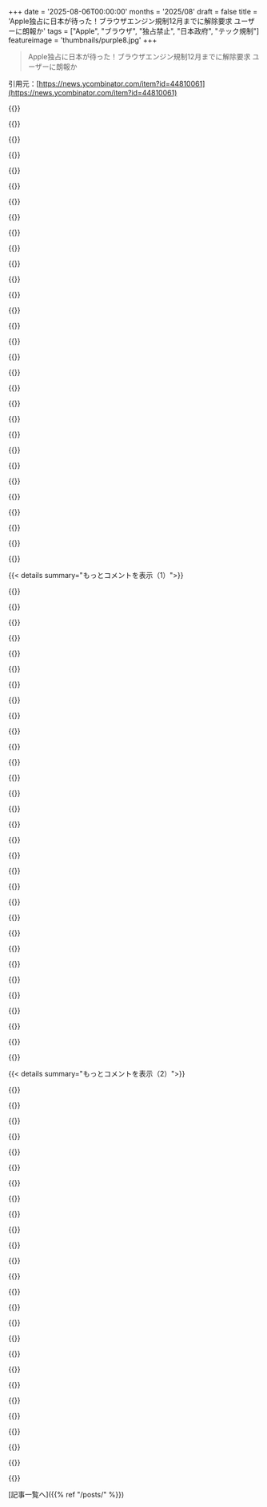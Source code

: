 +++
date = '2025-08-06T00:00:00'
months = '2025/08'
draft = false
title = 'Apple独占に日本が待った！ブラウザエンジン規制12月までに解除要求 ユーザーに朗報か'
tags = ["Apple", "ブラウザ", "独占禁止", "日本政府", "テック規制"]
featureimage = 'thumbnails/purple8.jpg'
+++

> Apple独占に日本が待った！ブラウザエンジン規制12月までに解除要求 ユーザーに朗報か

引用元：[https://news.ycombinator.com/item?id=44810061](https://news.ycombinator.com/item?id=44810061)




{{<matomeQuote body="みんなChromeのことばっか言ってるけど、俺はAndroidでChrome無効にしてFirefox使ってるぜ。モバイルのFirefoxはフル機能のuBlock Originが使えるから、デスクトップ並みのウェブアクセスができるんだ。広告だけじゃなく、いらないサイトの要素もRegExルールでブロックできるし。Chromeじゃデスクトップでももうできないことだよ。<br>Androidをメインデバイスにしようかとマジで考えてるんだ。iMessageだけがネックでさ。仕事中にMacからチャットに返信できるのは、スマホを手に取らなくていいから最高なんだよ。それ以外は全部Androidの方がいいぜ。iOSのキーボードとかSiriはマジ勘弁だね。" userName="duffyjp" createdAt="2025/08/06 16:16:36" color="#ff5c5c">}}




{{<matomeQuote body="Firefox with uBlock Originがあったから、俺Androidに留まってたんだよ。Appleがそれ許してくれてたら、何年も前にiPhone買ってたね。iMessageの代替ならmessages.google.com試したことある？Googleのメッセージアプリ（Samsungのやつとかじゃなくて）を使う必要があるけど、話してたみたいに使えるしRCSもサポートしてるよ。" userName="two-sandwich" createdAt="2025/08/06 16:27:12" color="#785bff">}}




{{<matomeQuote body="AndroidでReminders、Calendar、Photosアプリがもっと良くなるまで起こさないでくれよ…SafariではAdGuardで広告ブロックしてるけど、問題ないね。GrapheneOSのPixel 7aも持ってるけど、Googleにはなるべく近づけたくないんだ。" userName="crinkly" createdAt="2025/08/06 16:52:39" color="">}}




{{<matomeQuote body="Mobile FirefoxにはConsent-o-maticっていう拡張機能がマジでおすすめだよ。ほとんどのクッキーバナーを自動でクリックしてくれるから、スマホで手動でやるよりずっと楽なんだ。" userName="extraduder_ire" createdAt="2025/08/06 18:48:20" color="#45d325">}}




{{<matomeQuote body="巨大テック企業に近づきたくない気持ちは分かるけど、GrapheneOSでGoogleにどんな懸念があるのか聞いてもいい？<br>俺もiPhoneとGrapheneOSのスマホを持ってるけど、言ってたアプリの代替でかなり満足してるものがあるよ。カレンダーにはEtar、DAVx5でCalDAVとCardDAVを同期してる。ToDoアプリはTasks.orgとかもあるし、Nine - Email & Calendarもおすすめだ。写真にはFossify GalleryやAves Libreを使ってるぜ。" userName="zevon" createdAt="2025/08/06 18:29:05" color="#ff5c5c">}}




{{<matomeQuote body="iMessageの代替なら、Google Messagesにウェブ版があるよ。俺の最近の経験じゃないけど、すごく調子良かったぜ。iOS 26のキーボード（パブリックベータ）は、Appleが今までで一番ひどい改悪だね。改悪で有名な会社だけど、これは転換点になるかも。<br>https://messages.google.com/web/" userName="827a" createdAt="2025/08/06 16:29:22" color="#785bff">}}




{{<matomeQuote body="ほとんど試したけど、Appleの基本的な機能には全然及ばないね。GrapheneOSには問題ないけど、普通のAndroidにはね。" userName="crinkly" createdAt="2025/08/08 09:25:03" color="">}}




{{<matomeQuote body="uBlock Originにはクッキーのポップアップをブロックするフィルターリストがあるのに、なんでそれを使わないの？" userName="createaccount99" createdAt="2025/08/07 13:07:14" color="">}}




{{<matomeQuote body="iOS 26のキーボードって何が変わったの？" userName="zuhsetaqi" createdAt="2025/08/06 16:34:36" color="">}}




{{<matomeQuote body="iOS版のuBlock Originが昨日リリースされたらしいよ！詳しい情報は https://news.ycombinator.com/item?id=44795825 を見てみて。もし他の地域にいるなら、「ublock origin lite」ってダブルクォーテーションつけて検索してみてね。" userName="frevib" createdAt="2025/08/06 17:40:14" color="#ff5733">}}




{{<matomeQuote body="へー、面白いね。Appleのクラウドサービスは使ってる？もしそうなら、納得するよ。俺はAppleデバイスでもそれらを使わないから、両プラットフォームとも似たような煩わしさがあるんだ。iPhoneの方が少し優れてるってのは、大抵のものが最初から揃ってるからかな。それ以外は、PixelでiPhoneと比べて「基本的なこと」で物足りないとは全然思わないよ。両方毎日使ってるけどね、Pixelは個人用でiPhoneは仕事用。昔はもっとひどかったと思うよ。最後に本当にイラついたのはAirDropがないことだったけど、LocalSendとかKDE Connectみたいな代替があるから、それも解決済みだね。" userName="zevon" createdAt="2025/08/08 10:12:39" color="">}}




{{<matomeQuote body="Easylistを有効にしてるんだけど、もっと信頼できるブロックリストってあるかな？ニッチなサイトとかだと、通知とインタラクションしないとサイトを使えなくするカスタム対策（スクリーンオーバーレイとか、CSSルールでスクロールを禁止するとか）で、全部はブロックできないんだよね。" userName="extraduder_ire" createdAt="2025/08/08 04:44:23" color="">}}




{{<matomeQuote body="KagiがSafariベースのブラウザを作ったんだけど、iOSでFirefoxとChromeの拡張機能が使えるんだ。俺はフル版のuBOとI still don’t care about cookiesを使ってて、もう気にならないよ。" userName="bkmq" createdAt="2025/08/06 17:35:20" color="#45d325">}}




{{<matomeQuote body="Androidでデスクトップ版iMessageみたいな体験を得るために https://messages.google.com を使ってるんだけど、君のユースケースに合うかな？iMessageを使ってないから、キラー機能とか見逃してるだけかもしれないけどね。" userName="Rusky" createdAt="2025/08/06 16:28:51" color="">}}




{{<matomeQuote body="Google Messagesには俺も賛成だよ。SMSメッセージが携帯とデスクトップに同時に届くから、どちらからでも簡単に返信できる。Apple製品を使ってないから、SMSメッセージがiMessageに届くかは分からないな。" userName="leptons" createdAt="2025/08/06 17:15:37" color="">}}




{{<matomeQuote body="「モバイル版Firefoxとフル機能のuBlock Origin」の話だけど、uBOはPPAを無効にしてないのかな？<br>– 2024年6月。Mozillaが広告測定会社Anonymを買収。<br>– 2024年7月。MozillaがPrivacy-Preserving Attribution (PPA)機能をデフォルトで有効化。Meta (Facebook)と協力して開発。<br>– 2025年2月。MozillaがプライバシーFAQと利用規約を更新。「あなたのデータを販売しない」が「＞ほとんどの人が考える方法では」になる。" userName="nuker" createdAt="2025/08/07 04:17:47" color="#ff5733">}}




{{<matomeQuote body="「仕事中にMacからチャットに返信できるのって最高に便利だよね」って話だけど、Signalなら何年も前からこれやってるよ。" userName="ThePowerOfFuet" createdAt="2025/08/07 09:55:53" color="">}}




{{<matomeQuote body="何年も人のオートコレクトの失敗を見て笑ってたけど、Androidから乗り換えてからはiOSのキーボードが言葉にできないくらいひどい。毎日「iPhone売ってPixelに戻そうかな、Googleの変なところは気になるけど」って思う瞬間があるよ。" userName="not_your_mentat" createdAt="2025/08/08 15:00:11" color="">}}




{{<matomeQuote body="スペルチェックとスワイプ入力のアルゴリズムがかなり変わったみたいだね。特に「歩きながら素早くメッセージを送る」ような状況でのパフォーマンスが著しく劣化したよ。GAまでには改善されるといいんだけど。" userName="827a" createdAt="2025/08/06 18:13:08" color="">}}




{{<matomeQuote body="俺もそれやってるよ！PWAとしてインストールすれば、デスクトップで快適に使えるんだ。" userName="calebh" createdAt="2025/08/06 18:49:43" color="">}}




{{<matomeQuote body="これ、多分スマホを経由してるんだと思う。だって、スマホの電源が切れてたらウェブで使えないもんね。" userName="2OEH8eoCRo0" createdAt="2025/08/06 17:28:20" color="">}}




{{<matomeQuote body="もしiMessageじゃなくてSMSでいいなら、AndroidのKDE Connectはデスクトップからのメッセージ送信にめちゃくちゃ使えるよ。デスクトップアプリはLinux、Windows、MacOSで使えるんだ。機能はプラットフォームで違うけど、SMSは全部で動くよ。https://kdeconnect.kde.org/" userName="zevon" createdAt="2025/08/06 18:06:51" color="#ff5733">}}




{{<matomeQuote body="俺はiOSでBraveを使ってるんだけど、内蔵の広告ブロッカーがFirefoxとuBlockの代わりとして十分機能してると思うよ。" userName="exoji2e" createdAt="2025/08/06 18:08:19" color="">}}




{{<matomeQuote body="スマホも変えるなら、messages.google.comで全部解決するよ。" userName="scantron4" createdAt="2025/08/07 14:56:07" color="">}}




{{<matomeQuote body="「iMessageに縛られてる」って言うけど、俺はAppleに縛られてないよ。Googleがプライバシーや安全性を無視してAndroidをひどくしてるから、みんなAppleを選んでるだけ。Googleが個人データを広告に使うのは許せないけど、Appleももうすぐ同じことするだろうね。iMessageを捨てるなんて大したことない。この前WhatsAppを捨てた時も平気だったし。SignalがiMessageやWhatsAppからのインポート機能を出せばいいのにね。" userName="crossroadsguy" createdAt="2025/08/07 00:37:08" color="#ff5733">}}




{{<matomeQuote body="俺はデフォルトで「迷惑」ってされてる3つを有効にしてて、uBlock、EasyList、AdGuardを使ってるんだ。クッキーのポップアップはほとんど見ないね。でもYouTubeのクッキーポップアップだけはまだ出るけど、多分何か理由があるんだろうね。だから、君の言う通りだけど、俺にはこれで十分だよ。" userName="createaccount99" createdAt="2025/08/10 09:03:35" color="#38d3d3">}}




{{<matomeQuote body="やっぱり完全版のuBlock Originにはかなわないね。" userName="xedrac" createdAt="2025/08/06 21:39:01" color="">}}




{{<matomeQuote body="Linuxデスクトップと履歴やボーナスを共有できないの？AppleはクローズドソースのiOS/macOSだけ？だったら遠慮するね。それに、ほとんどのFirefoxアドオンとも互換性があるとは思えないな。アドオンはiOSがエミュレートできないFirefoxの詳細に依存することもあるからね。" userName="TheDong" createdAt="2025/08/07 01:17:07" color="">}}




{{<matomeQuote body="俺はAppleのクラウドサービスを使ってるよ。ADPもオンにしてるし。何の問題もなく動くね。（もちろん、全部オフラインバックアップもしてるけどね。）" userName="crinkly" createdAt="2025/08/08 16:24:57" color="">}}




{{<matomeQuote body="日本はAppleがEUでやってる悪質な抜け駆け対応から学んだみたいだね。Appleが日本でも同じ手を使おうとしたら、本当に痛い、かなりの罰金を食らってほしいよ。『もし』じゃなくて『いつか』そうなるって言い切るね。" userName="ygritte" createdAt="2025/08/06 12:13:12" color="#ff33a1">}}




{{< details summary="もっとコメントを表示（1）">}}

{{<matomeQuote body="販売と輸入禁止を想像してみてよ。Appleが折れるまでApple Storeはどれくらいの期間閉まるんだろうね…。" userName="namibj" createdAt="2025/08/06 15:55:43" color="">}}




{{<matomeQuote body="日本人はiPhoneが買えなくなったら暴動を起こすんじゃないの？人生でiPhoneより好きなものなんてほとんどないって人も多いだろうしね。" userName="onlyrealcuzzo" createdAt="2025/08/06 16:05:15" color="">}}




{{<matomeQuote body="へへへ、Appleが『罰としてEUからAIを引っこ抜く』ってやろうとした時みたいに？暴動なんて起きた？ :)" userName="izacus" createdAt="2025/08/06 17:29:06" color="">}}




{{<matomeQuote body="デバイスの言語を英語に変えるだけでいいんだよ。彼らは本当に試してないだけ。" userName="peterspath" createdAt="2025/08/06 18:29:14" color="">}}




{{<matomeQuote body="もしApple Intelligenceの話をしてるなら、それは地域ロックされてて、バイパスするのがはるかに難しいんだよ。デバイスの言語は全く関係ないからね。" userName="jq-r" createdAt="2025/08/06 19:14:43" color="#ff5733">}}




{{<matomeQuote body="Apple Intelligenceはどこでブロックされてるの？俺が知る限り、今ドイツにいるけど使えるみたいだよ。" userName="illiac786" createdAt="2025/08/07 05:17:04" color="">}}




{{<matomeQuote body="君はアメリカの物質主義を他の文化に当てはめすぎだと思うよ。iPhoneにしかない機能なんて特になくて、他の製品でも代わりになるんだ。ブランドへの忠誠心を満たすために一人でボイコットするなんて感じるのはアメリカ人だけだよ。" userName="bigyabai" createdAt="2025/08/06 16:33:45" color="#ff33a1">}}




{{<matomeQuote body="日本人スマホユーザーの68.75%がiPhone持ってるらしいぜ。これマジ！ソースはここね：https://magmatranslation.com/stats/en/mobile-usage-trends-in..." userName="Alupis" createdAt="2025/08/06 17:04:00" color="#785bff">}}




{{<matomeQuote body="俺の言ったことは変わらない。Appleは昔Chinaでトップだったけど、今はトップ5にも入ってない。状況は変わるんだ。ChinaがAirDropなしで困ってるとも思えないし、Japanも同じだろうね。Americanのテック企業が無敵だと思ってるのはAmericansだけだよ。海外の知り合いはcomputerのブランドロイヤルティとか全然気にしないから。" userName="bigyabai" createdAt="2025/08/06 17:07:49" color="#ff33a1">}}




{{<matomeQuote body="みんな、普遍的に一番良い製品を欲しがるもんだよ。今、世界の多くの人にとってそれがiPhoneだと認識されてる。iPhoneがJapanで政府とのポリシー争いで禁止されるなんて、最悪の事態になるだろうね。人々は”Apple”かどうかは気にしなくても、”Best”の製品が、住民が関心ない理由で禁止されることを気にするんだ。" userName="Alupis" createdAt="2025/08/06 17:36:59" color="#ff5733">}}




{{<matomeQuote body="”people, universally, want the best product available”<br>Maybe俺はpersonじゃないけど、ほとんどいつも安い、いや、一番安い選択肢を選ぶよ。最高のものを手に入れるために、そこまで気にしたことなんて滅多にないからね…" userName="bb86754" createdAt="2025/08/06 19:16:31" color="">}}




{{<matomeQuote body="Nubiaを見てみろよ、安くて性能も良いphoneなんていくらでもあるんだぜ。" userName="6510" createdAt="2025/08/07 04:25:42" color="">}}




{{<matomeQuote body="JapanでiPhoneのシェアが高いのは、勝者総取り市場だからだよ。みんな、デフォルトで多数派になりたがるもんだし、主要プラットフォームをひっくり返すには、ただ良いだけじゃ全然足りない。そういえば、Samsungがdocomoにこんなに縛られてる理由、いまだに分かんないんだよな。単なるmarketingだけじゃないはずだろ。" userName="makeitdouble" createdAt="2025/08/06 18:46:03" color="">}}




{{<matomeQuote body="住民が気にしてないって、誰が言ったんだ？少なくともEuropeでは、DMAみたいな取り組みにはそれが何を意味するか知ってても、幅広い支持があったぜ。お前、憶測で話してるだけだろ。" userName="j_maffe" createdAt="2025/08/06 17:54:26" color="">}}




{{<matomeQuote body="Japanのpopulationが、政府が他のweb browserをdevicesで動かせるようにするためにiPhone禁止を受け入れるとでも思ってんのか？<br>ごく一部の”techies”以外で、他のmobile browsersの存在を知ってるiPhoneユーザーがどれだけいると思う？<br>お前のparentsとかgrandparentsとかを考えてみろよ。このareaにvastlyな知識を持ってるお前じゃなくてさ。どれだけの”normals”が本当にcareするか…俺はほぼzeroに賭けるね。" userName="Alupis" createdAt="2025/08/06 18:05:03" color="#ff33a1">}}




{{<matomeQuote body="Appleがiphonesの販売を止めたって、iphonesがなくなるわけじゃないし、多くの人は次のoneなんて気にしないよ。impactなんてnegligibleだ。every other countryはcomplianceをdemandできるってnoticeするだろうね。" userName="owebmaster" createdAt="2025/08/06 19:02:52" color="">}}




{{<matomeQuote body="なんでJapanのpopulationがiphonesのbanningをOKしないんだ？JapanにはcodifiedなApple-specific lock-inなんてないし、citizensはcriminally illegalなiPhoneなんてdemandしないよ。legislation perspectiveから見てもeffortlessだし、Japanese peopleよりAppleにharmを与える far moreだ。JapanはFIVE-EYESの一部じゃないし、governmentもAppleにsurveillance purposesでrelyしてない。real potential for political blowbackなんてないよ。Japanese citizensはただdifferent phonesを買うだけさ。Chinaがすでにやってる（without any pushback）のと何ら変わらない。もしAmericaがAppleにmarket accessをdemandするなら、Japanはsecurity pretensesの元でiPhoneをembargoできるんだ。" userName="bigyabai" createdAt="2025/08/06 20:03:14" color="#ff5c5c">}}




{{<matomeQuote body="みんなが最高の製品を欲しがるって言うけど、それってAppleのマーケティングに影響されすぎじゃない？Apple製品は全然最高じゃないけど、広告は最高だよね！" userName="rpdillon" createdAt="2025/08/07 03:37:28" color="">}}




{{<matomeQuote body="iPhoneごときで暴動なんて起きるわけないでしょ、マジ笑える。" userName="bad_haircut72" createdAt="2025/08/06 16:12:40" color="">}}




{{<matomeQuote body="僕は自分で選択を間違えたりしないよう、Appleの「walled garden」が好きだな。間違って位置情報を漏らして追跡されたり、裸の写真が流出したりしないようにAppleがしてくれてるの、ありがたいよね。Redditで反Apple記事が3万アップボートなのに、トップコメントが親Appleで少ないのは、外部のマーケティングチームが評判操作してるみたいで怪しいと思ってたんだ。" userName="resource_waste" createdAt="2025/08/06 16:17:15" color="#ff33a1">}}




{{<matomeQuote body="君はエンドユーザーみたいに考えてるけど、人々にテクニカルサポートを提供する人の視点じゃないね。俺が自分の人生を楽にするためにした最高のことの一つは、母親にChromebookを買ってあげたことだよ。" userName="skybrian" createdAt="2025/08/06 16:23:24" color="">}}




{{<matomeQuote body="Chromebookはリスクを受け入れるならroot化できるんだぜ。これは公式にサポートされてるんだ。" userName="NotPractical" createdAt="2025/08/06 16:51:37" color="#ff5c5c">}}




{{<matomeQuote body="うん、いい機能だけど、俺はたぶんやらないかな。「もう一つのPCはRaspberry Pi Picoだよ」ってステッカー貼るかもね。持ってるデバイス全部をroot化する必要はないし。銀行取引やウェブブラウジングには一台使って、ハッキング用には全く別のデバイスを持てばいいんだよ。" userName="skybrian" createdAt="2025/08/07 01:28:07" color="">}}




{{<matomeQuote body="犯罪者みたいに見られたくないなら、スマホを2台も持ち歩かない方がいいんじゃない？" userName="NotPractical" createdAt="2025/08/07 14:14:16" color="">}}




{{<matomeQuote body="この世界的な法改正でiOSアプリのエコシステムがもっとオープンになったら歓迎だね。BrowserEngineKitはXPCとiOSの拡張システムを薄くラップしたものだし。XPCがオープンAPIになって、Appleの許可なしに分離されたサブプロセスでJITが許可されれば、開発がすごく楽になるのに。<br>例えば、メッセージアプリは信頼できない入力の前処理に別のサブプロセスを持てるようになる（iMessageは既にそうだけど、サードパーティ製はシングルプロセスでできない）。アプリは不安定なコンポーネントを分離してユーザー体験やクラッシュリカバリを向上できる。エミュレーターは高速なエミュレーションの恩恵を受けるし、WASMもiOSで役立つ。ブラウザはBrowserEngineKitみたいな特殊なAPIラッパーなしでXPCを使えるようになるだろうね。でも、結局これら全部がストアレビュー後にネイティブ速度で動くコードをiOSアプリにロードしやすくしちゃうから、世の終わりになっちゃうってのは周知の事実だよね。" userName="HHad3" createdAt="2025/08/06 12:39:46" color="#ff5c5c">}}




{{<matomeQuote body="もしそうなったら、MacRumorsのユーザーたちが目をむき出しにして怒り狂うのを見るのが楽しみだよ。Appleが経済的利益のためにネット上のサイトや言説に資金を提供してないなんて思うのはナイーブだね。一番とんでもないのは、「スマホを自由に使えるようになると、必ずみんなのセキュリティとプライバシーが侵害される」って言説だ。こんな奇妙で擁護できない意見なのに、Apple崇拝サイトで何度も繰り返されてるんだからね。" userName="yupyupyups" createdAt="2025/08/06 13:05:49" color="#38d3d3">}}




{{<matomeQuote body="自由なスマホ利用って話だけど、俺はAppleがアプリをしっかり審査してロックダウンしてくれた方が安心するんだ。現状維持の方が落ち着くし、普通のユーザーの99％は同じ考えだと思うよ。" userName="nuker" createdAt="2025/08/06 14:10:03" color="#ff33a1">}}




{{<matomeQuote body="Appleはロックダウンの選択をオプトインかオプトアウトで提供するべきだね。" userName="zakki" createdAt="2025/08/06 14:12:48" color="">}}




{{<matomeQuote body="そしたらFacebookがアプリに全権限を許可させようとして、アプリを動かすためにユーザーにロックダウン解除を強要するだろうね。" userName="nuker" createdAt="2025/08/06 14:53:43" color="#ff5c5c">}}




{{<matomeQuote body="それでいいんじゃない？iOSがアプリが要求する権限リストを報告して、AppStore版と比較して、ユーザーに選択させればいい。間違えやすい“ワンクリック”じゃなくてさ。ほとんどのユーザーは、普通のアプリで困ってなければ、3ステップも余計な手順を踏んで“代替”アプリを入れようとはしないよ。<br>OSはとにかく全部サンドボックス化して、できるだけアプリから隔離されるべきだね。それが本当のセキュリティだよ。それ以外はほとんどプライバシーの問題で、FBアプリが許可したデータを全部抜き取っても、それはセキュリティ問題じゃないからね。" userName="close04" createdAt="2025/08/06 15:16:26" color="#ff33a1">}}

{{</details>}}




{{< details summary="もっとコメントを表示（2）">}}

{{<matomeQuote body="スマホを自由に使う自由が、みんなのセキュリティとプライバシーを必ず損なうっていう意見だけど、広義の「みんな」って意味ではそうなるかもね。「みんな」Metaアプリをインストールしてるし。奴らが24時間データを吸い上げようと、ひどい手口を何度も使ってきたのを見てきたよ。最近だとAndroidでローカルサーバーを動かして、ウェブサイトが匿名化をバイパスできるようにしてたし。もし塀に穴が開けば、Metaは「プライバシーポリシー審査なしで、うちのApp StoreからFB／Instagramアプリを入れろ」って言うだろうし、広義の「みんな」はもっとひどい目にあうだろうね。" userName="Arainach" createdAt="2025/08/06 15:41:15" color="#ff5c5c">}}




{{<matomeQuote body="「スマホを自由に使う自由が、みんなのセキュリティとプライバシーを必ず損なう」っていう、すごく突飛な意見だけど、遠回しにはそうかもね。特にUSでのAppleの切り札で、ユーザーの囲い込みの大きな部分を占めるiMessageあたりはね。<br>今なら、iMessageを他のiPhoneユーザーと使う場合、両端がそこそこ安全でプライベートだと合理的に考えられる。でも、庭の壁が壊れたら、相手が変なクソアプリやマルウェアを入れてて、メッセージを抜き取られたり、FaceTime中に画面を録画されたりして、自分のプライバシーも侵害される可能性があるよね。この点ではAppleは正しいけど、他のデジタル通信も同じリスクがあるってことはAppleは教えてくれないんだ。" userName="thewebguyd" createdAt="2025/08/06 14:49:28" color="#ff5733">}}




{{<matomeQuote body="「ユーザーに選択させればいい」って言うけど、FacebookとかWhatsapp、Xみたいなアプリは事実上避けられないよね。" userName="nuker" createdAt="2025/08/06 15:21:48" color="">}}




{{<matomeQuote body="これはシステムレベルのマルウェア防止の負担を、アプリのサンドボックスに大きくシフトさせることになるよ。今は公証、権限、アプリ審査とか多層防御の一つに過ぎないんだからさ。<br>もちろん、ユーザーがどんなアプリでも動かせるのは賛成だけど、これによって平均的なiPhoneが（Androidみたいに）マルウェアに感染しやすくなるってことを、見ないふりしちゃいけないよ。Appleがこんなやり方をするのは、反競争的な欲以外にも理由があるんだ（まあ、欲が主な動機だろうけどね）。" userName="sneak" createdAt="2025/08/06 16:07:53" color="#785bff">}}




{{<matomeQuote body="じゃあ、デスクトップPCやノートPCは使わないの？" userName="skeezyboy" createdAt="2025/08/06 16:06:49" color="">}}




{{<matomeQuote body="彼らは今、Androidでそれをやってるの？" userName="input_sh" createdAt="2025/08/06 15:08:52" color="">}}




{{<matomeQuote body="Appleはアプリのレビュー時に計測ツールを使わないんだよ。その負担は前からあったのに、Appleはそうじゃないってあなたを説得しただけだね。" userName="mathiaspoint" createdAt="2025/08/06 16:08:59" color="">}}




{{<matomeQuote body="アプリと権限によると思うな。システムレベルのVPN APIを要求するアプリは、電卓なんかより厳しく審査されるはずだよ。" userName="sneak" createdAt="2025/08/06 16:20:53" color="">}}




{{<matomeQuote body="本当の問題は、強制力がないとFacebookみたいな悪意のあるアプリがサンドボックスの穴を見つけ放題ってことだね。iOSがグローバルにApp Storeの選択を許可しても、個々のアプリの自動配信にキルスイッチを残すのは悪くないかも。そうすれば、サードパーティの開発者が悪だくみしたら、それなりの結果が伴うから。" userName="cosmic_cheese" createdAt="2025/08/06 15:34:43" color="#785bff">}}




{{<matomeQuote body="ほとんどの人はデスクトップやラップトップでWebブラウザ経由でサービスを使うけど、ブラウザはシステムの権限がすごく限られてるんだ。完全にオープンなiOSで、それをどうやって厳しく管理できるのか分からないな。" userName="didacusc" createdAt="2025/08/06 16:21:34" color="">}}




{{<matomeQuote body="Facebookは多分使わない方がいいんじゃないかな。アメリカの大企業が個人情報を全部吸い上げようとしてるのに、その答えが、別のアメリカの大企業に自分のデバイスに普遍的な障壁を加えさせようとするって、どういうこと？" userName="Hamuko" createdAt="2025/08/06 15:24:29" color="">}}




{{<matomeQuote body="iMessageって、プライバシーやセキュリティに関して、そんなに大した問題なの？実際、テキストメッセージがたまに送れなくて、SMSで再試行するオプションが出る以外、違いが分からないんだ。プライベートで安全なのが欲しければ、俺はSignalを使うよ。" userName="mock-possum" createdAt="2025/08/06 15:09:46" color="">}}




{{<matomeQuote body="“元Facebook関係者がAppleの今後のプライバシー変更にFacebookが大騒ぎする理由を説明”<br>https://www.cnbc.com/amp/2021/03/11/why-facebook-is-so-upset...<br>Androidに関してFacebookが同じような癇癪を起こしたって聞いたことないな。広告会社が作ったものだから納得だね。" userName="nuker" createdAt="2025/08/06 16:40:43" color="#ff5733">}}




{{<matomeQuote body="”壁に穴が開いた途端にMetaは「プライバシーポリシーのレビューなしでうちのApp StoreからFB/Instagramアプリをインストールして」って言うだろう”って言われ続けるけど、Meta/Facebookが何年もの間Androidでそうしなかったことをどう説明するの？" userName="mvdtnz" createdAt="2025/08/06 17:52:12" color="">}}




{{<matomeQuote body="アメリカの大企業が個人情報を全部吸い上げようとしてるのに、その答えが、別のアメリカの大企業に自分のデバイスに普遍的な障壁を加えさせようとするって、どういうこと？<br>それは、Chromeが唯一のブラウザになったり（IEみたいに）、Metaがプライバシーをすべて諦めさせたりするのを止められるのはAppleだけだからだよ。政府は自国で一時的にできるかもしれないけど、Meta、Google、Appleはほとんどの国よりも大きくて強力だからね。" userName="HWR_14" createdAt="2025/08/06 15:49:16" color="#38d3d3">}}




{{<matomeQuote body="お前が何を望むかは関係ない、選択肢がないからだ。Appleがお前からその選択肢を奪っても、不便じゃないかもしれないが、根本的な自由は奪われているんだ。iPhoneユーザーの100％が同じ状況だと思うね。" userName="frankvdwaal" createdAt="2025/08/06 16:12:12" color="#785bff">}}




{{<matomeQuote body="AppleはOSのセキュリティをもっと頑張るべきだろ。デスクトップOSでセキュリティの話になったとき、ハッカー対策にMSやApple、Linus公認アプリしか許可するなって真剣に言う奴いるか？<br>サイドローディングアプリの市場は、面倒くさがってやらない人が多いから、モバイル市場全体よりずっと小さい。ネットから怪しい懐中電灯アプリをDLするような奴は、銀行のクレデンシャルも簡単に教えちゃうだろうしな。" userName="close04" createdAt="2025/08/06 16:24:01" color="#38d3d3">}}




{{<matomeQuote body="絶対に違うね。アルコールやタバコ中毒が不可避なわけじゃないだろ。それに、プラットフォームにどっぷりハマってる奴らだって、アプリに何しようとウェブページを使う選択肢はいつだってあるんだから。" userName="close04" createdAt="2025/08/06 16:11:18" color="">}}




{{<matomeQuote body="だからiOSはウェブアプリを許可すべきなんだよ。" userName="fsflover" createdAt="2025/08/06 17:25:51" color="">}}




{{<matomeQuote body="Facebookは何年もユーザーや競合をスパイしてる。あらゆる”レビュー”をすり抜けてね: https://www.bbc.com/news/technology-47281906<br>Appleはみんなが思ってるようなアプリのレビューなんてしてないんだよ。" userName="troupo" createdAt="2025/08/07 06:07:45" color="#38d3d3">}}




{{<matomeQuote body="＞お前が何を望むかは関係ない、選択肢がないからだ。<br>これ、逆だろ。Appleが選んだ道が俺に合ってたから、俺はAppleを選んだんだよ。" userName="nuker" createdAt="2025/08/06 16:23:25" color="#38d3d3">}}




{{<matomeQuote body="ごく最近まで不可能だったんだ。Epicの裁判がまだ続いてたから、Metaが結論が出る前に手の内を見せる必要はなかったんだよ。<br>連中はPlayストアのポリシーのあらゆる抜け穴、Androidのバグを見つけてデータを盗むのに悪用してきたんだからな。" userName="Arainach" createdAt="2025/08/06 21:44:34" color="#785bff">}}




{{<matomeQuote body="それは質問じゃないだろ。質問はこうだ:<br>お前:＞Facebookはアプリに全ての権限を付与し、アプリを動かすためにユーザー全員にロックダウンのオプトアウトを指示するだろう。<br>input_sh:＞彼らは今、Androidでそれをやっているのか？<br>だから、FacebookはAndroidで今、そのアプリに全ての権限を付与し、アプリを動かすためにユーザー全員にロックダウンのオプトアウトを指示しているのか？" userName="GeoAtreides" createdAt="2025/08/06 17:34:44" color="">}}




{{<matomeQuote body="そうだよ、そうじゃないか？“ウェブアプリ”を“PWA”と広く解釈してもiOSはサポートしてる。文字通りの“ウェブアプリ”（JSなんかを実行して“アプリ”機能を実現するウェブサイトをブラウザで読み込むこと）は間違いなくサポートしてるだろ。" userName="jmb99" createdAt="2025/08/06 19:19:29" color="#ff5733">}}




{{<matomeQuote body="＞決定は、それが代替ブラウザエンジンを妨げる可能性の程度に基づいて行われる<br>これをものすごく広く解釈すれば、地域限定の”日本のAppleアカウントだけ代替ブラウザエンジンをリリースできる”ってのは、意図的に代替ブラウザの存在を妨げてるって見なされるかもな。<br>Mozillaが、ユーザーのほんの一部しかターゲットにできないのにFirefoxをわざわざポートすると思うか？<br>あまり現実的じゃないのは分かるけど、もしかしたらそこからグローバルなブラウザ選択への道が開けるかもしれないぞ。" userName="TheDong" createdAt="2025/08/06 13:01:22" color="#45d325">}}

{{</details>}}



[記事一覧へ]({{% ref "/posts/" %}})
